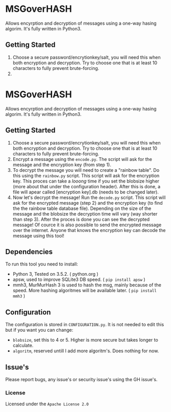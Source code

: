 # MSGoverHASH

Allows encyrption and decryption of messages using a one-way hasing algorim. It's fully written in Python3. 


## Getting Started
1. Choose a secure password/encrytionkey/salt, you will need this when both encryption and decryption. Try to choose one that is at least 10 characters to fully prevent brute-forcing. 
2. 
# MSGoverHASH
Allows encyrption and decryption of messages using a one-way hasing algorim. It's fully written in Python3. 


## Getting Started
 1. Choose a secure password/encrytionkey/salt, you will need this when both encryption and decryption. Try to choose one that is at least 10 characters to fully prevent brute-forcing. 
 2. Encrypt a message using the `encode.py`. The script will ask for the message and the encryption key (from step 1).
 3. To decrypt the message you will need to create a "rainbow table". Do this using the `rainbow.py` script. This script will ask for the encryption key. This proces can take a *looong* time if you set the blobsize higher (more about that under the configuration header). After this is done, a file will apear called [encryption key].db (needs to be changed later).
 4.  Now let's decrypt the message! Run the `decode.py` script. This script will ask for the encrypted message (step 2) and the encryption key (to find the the rainbow table database file). Depending on the size of the message and the blobsize the decryption time will vary (way shorter than step 3). After the proces is done you can see the decrypted message! Of cource it is also possible to send the encrypted message over the internet. Anyone that knows the encryption key can decode the message using this tool!

## Dependencies
To run this tool you need to install:
 - Python 3, Tested on 3.5.2. ( python.org )
 - apsw, used to improve SQLite3 DB speed. ( `pip install apsw` ) 
 - mmh3, MurMurHash 3 is used to hash the msg, mainly because of the speed. More hashing algoritmes will be available later. ( `pip install mmh3` )

## Configuration
The configuration is stored in `CONFIGURATION.py`. It is not needed to edit this but if you want you can change:
- `blobsize`, set this to 4 or 5. Higher is more secure but takes longer to calculate.
- `algoritm`, reserved untill I add more algoritm's. Does nothing for now.

## Issue's
Please report bugs, any issue's or security issue's using the GH issue's.

### License
Licensed under the `Apache License 2.0`
